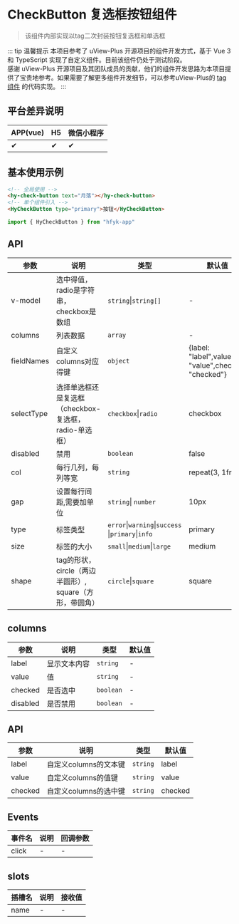 # CheckButton 复选框按钮组件
> 该组件内部实现以tag二次封装按钮复选框和单选框

::: tip 温馨提示
本项目参考了 uView-Plus 开源项目的组件开发方式，基于 Vue 3 和 TypeScript 实现了自定义组件。目前该组件仍处于测试阶段。<br>
感谢 uView-Plus 开源项目及其团队成员的贡献，他们的组件开发思路为本项目提供了宝贵地参考。如果需要了解更多组件开发细节，可以参考uView-Plus的 [tag组件](https://uiadmin.net/uview-plus/components/tag.html) 的代码实现。
:::

## 平台差异说明

| APP(vue) | H5 | 微信小程序 |
|-----|----|-------|
| ✔   | ✔  | ✔     |

## 基本使用示例

```html
<!-- 全局使用 -->
<hy-check-button text="月落"></hy-check-button>
<!-- 单个组件引入 -->
<HyCheckButton type="primary">按钮</HyCheckButton>
```
```ts
import { HyCheckButton } from "hfyk-app"
```

## API

| 参数         | 说明                                   | 类型                                                | 默认值                                                  |
|------------|--------------------------------------|---------------------------------------------------|------------------------------------------------------|
| v-model    | 选中得值，radio是字符串，checkbox是数组           | `string`\|`string[]`                              | -                                                    |
| columns    | 列表数据                                 | `array`                                           | -                                                    |
| fieldNames | 自定义columns对应得键                       | `object`                                          | \{label: "label",value: "value",checked: "checked"\} |
| selectType | 选择单选框还是复选框（checkbox-复选框，radio-单选框）   | `checkbox`\|`radio`                               | checkbox                                             |
| disabled   | 禁用                                   | `boolean`                                         | false                                                |
| col        | 每行几列，每列等宽                            | `string`                                          | repeat(3, 1fr)                                       |
| gap        | 设置每行间距,需要加单位                         | `string`\| `number`                               | 10px                                                 |
| type       | 标签类型                                 | `error`\|`warning`\|`success` \|`primary`\|`info` | primary                                              |
| size       | 标签的大小                                | `small`\|`medium`\|`large`                        | medium                                               |
| shape      | tag的形状，circle（两边半圆形）, square（方形，带圆角） | `circle`\|`square`                                | square                                               |

## columns
| 参数       | 说明     | 类型        | 默认值 |
|----------|--------|-----------|-----|
| label    | 显示文本内容 | `string`  | -   |
| value    | 值      | `string`  | -   |
| checked  | 是否选中   | `boolean` | -   |
| disabled | 是否禁用   | `boolean` | -   |

## API
| 参数      | 说明             | 类型       | 默认值     |
|---------|----------------|----------|---------|
| label   | 自定义columns的文本键 | `string` | label   |
| value   | 自定义columns的值键  | `string` | value   |
| checked | 自定义columns的选中键 | `string` | checked |


## Events

| 事件名   | 说明 | 回调参数 |
|-------|----|------|
| click | -  | -    |

## slots

| 插槽名  | 说明 | 接收值 |
|------|----|----|
| name | -  | -  |